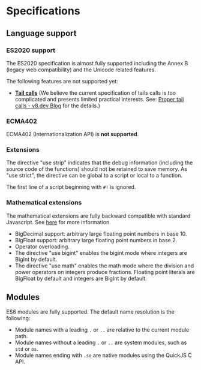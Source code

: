 # Specifications

## Language support

### ES2020 support

The ES2020 specification is almost fully supported including the Annex B (legacy web compatibility) and the Unicode related features.

The following features are not supported yet:

- **[Tail calls](https://github.com/tc39/proposal-ptc-syntax)** (We believe the current specification of tails calls is too complicated and presents limited practical interests. See: [Proper tail calls - v8.dev Blog](https://v8.dev/blog/modern-javascript#proper-tail-calls) for the details.)

### ECMA402

ECMA402 (Internationalization API) is **not supported**.

### Extensions

The directive "use strip" indicates that the debug information (including the source code of the functions) should not be retained to save memory. As "use strict", the directive can be global to a script or local to a function.

The first line of a script beginning with `#!` is ignored.

### Mathematical extensions

The mathematical extensions are fully backward compatible with standard Javascript. See [here](https://bellard.org/quickjs/jsbignum.html) for more information.

- BigDecimal support: arbitrary large floating point numbers in base 10.
- BigFloat support: arbitrary large floating point numbers in base 2.
- Operator overloading.
- The directive "use bigint" enables the bigint mode where integers are BigInt by default.
- The directive "use math" enables the math mode where the division and power operators on integers produce fractions. Floating point literals are BigFloat by default and integers are BigInt by default.

## Modules

ES6 modules are fully supported. The default name resolution is the following:

- Module names with a leading `.` or `..` are relative to the current module path.
- Module names without a leading `.` or `..` are system modules, such as `std` or `os`.
- Module names ending with `.so` are native modules using the QuickJS C API.